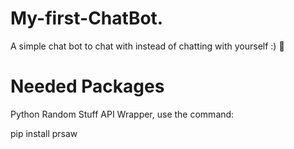 # My-first-ChatBot.
A simple chat bot to chat with instead of chatting with yourself :) :robot:

# Needed Packages
Python Random Stuff API Wrapper, use the command:

pip install prsaw

